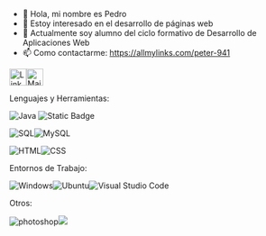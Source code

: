 - 👋 Hola, mi nombre es Pedro 
- 👀 Estoy interesado en el desarrollo de páginas web
- 🌱 Actualmente soy alumno del ciclo formativo de Desarrollo de Aplicaciones Web
- 📫 Como contactarme: https://allmylinks.com/peter-941

<a href="https://www.linkedin.com/in/pedro-arribas-manzano-616759a5/?challengeId=AQEJIpvhTijEPgAAAYBNboACWFUcYklT0iWzWzENc_Rk1Dar2f-YXalCWYfrp1VLigeyAb1mjye91id1vjvriubR4qiY87uxJA&submissionId=1da23646-83fd-e716-3db5-1bc29d529b36" target="_blank"><img src="https://raw.githubusercontent.com/arturssmirnovs/arturssmirnovs/master/in.png" alt="LinkedIn" width="30"></a><a href="mailto:arribasmanzanopedro@gmail.com" target="_blank"><img src="https://anuies-tic.anuies.mx/web/wp-content/uploads/2021/03/icono_mail.png" alt="Mail" width="30"></a>
<!---
- 💞️ I’m looking to collaborate on ...



Peterlim1994/Peterlim1994 is a ✨ special ✨ repository because its `README.md` (this file) appears on your GitHub profile.
You can click the Preview link to take a look at your changes.
--->


Lenguajes y Herramientas:

![Java](https://img.shields.io/badge/Java-ED8B00?style=for-the-badge&logo=java&logoColor=white) ![Static Badge](https://img.shields.io/badge/bash-green?style=for-the-badge)


![SQL](https://img.shields.io/badge/-SQL-000?style=for-the-badge&logo=MySQL&logoColor=4479A1)![MySQL](https://img.shields.io/badge/MySQL-00000F?style=for-the-badge&logo=mysql&logoColor=white) 

 
 ![HTML](https://img.shields.io/badge/HTML5-E34F26?style=for-the-badge&logo=html5&logoColor=white)![CSS](https://img.shields.io/badge/CSS-239120?&style=for-the-badge&logo=css3&logoColor=white)
 
Entornos de Trabajo:

<img src="https://camo.githubusercontent.com/41281b9a32f13ac5b9d41ed9bae12c0de662f948f9bf59fd19df354fe49af146/68747470733a2f2f696d672e736869656c64732e696f2f62616467652f57696e646f77732d3030373844363f7374796c653d666f722d7468652d6261646765266c6f676f3d77696e646f7773266c6f676f436f6c6f723d7768697465" alt="Windows" data-canonical-src="https://img.shields.io/badge/Windows-0078D6?style=for-the-badge&amp;logo=windows&amp;logoColor=white" style="max-width: 100%;"><img src="https://camo.githubusercontent.com/d6de31463470dd4540e7ece7849e6d38d423825f113ea4ae639f4dcfd0392d82/68747470733a2f2f696d672e736869656c64732e696f2f62616467652f5562756e74752d4539353432303f7374796c653d666f722d7468652d6261646765266c6f676f3d7562756e7475266c6f676f436f6c6f723d7768697465" alt="Ubuntu" data-canonical-src="https://img.shields.io/badge/Ubuntu-E95420?style=for-the-badge&amp;logo=ubuntu&amp;logoColor=white" style="max-width: 100%;"><img src="https://camo.githubusercontent.com/a0484e6383e852e622da1e934b7724921ab9b69d69246d90f899424b01f6deb1/68747470733a2f2f696d672e736869656c64732e696f2f62616467652f56697375616c25323053747564696f253230436f64652d3030373864372e7376673f7374796c653d666f722d7468652d6261646765266c6f676f3d76697375616c2d73747564696f2d636f6465266c6f676f436f6c6f723d7768697465" alt="Visual Studio Code" data-canonical-src="https://img.shields.io/badge/Visual%20Studio%20Code-0078d7.svg?style=for-the-badge&amp;logo=visual-studio-code&amp;logoColor=white" style="max-width: 100%;">

Otros:

<img alt="photoshop" src="https://camo.githubusercontent.com/a535468c6d449b5c89ff6a05c5934f23ac753d2401dd0f7a59ff82a2f4da449a/68747470733a2f2f696d672e736869656c64732e696f2f62616467652f70686f746f73686f702d3331413846462e7376673f267374796c653d666f722d7468652d6261646765266c6f676f3d61646f62652d70686f746f73686f70266c6f676f436f6c6f723d666666" data-canonical-src="https://img.shields.io/badge/photoshop-31A8FF.svg?&amp;style=for-the-badge&amp;logo=adobe-photoshop&amp;logoColor=fff" style="max-width: 100%;"><img src="https://camo.githubusercontent.com/7a9f81fa65414698593f11241441b84b05a384143dc213abf28836863e7f7de2/68747470733a2f2f696d672e736869656c64732e696f2f62616467652f4d6963726f736f66745f4f66666963652d4438334230313f7374796c653d666f722d7468652d6261646765266c6f676f3d6d6963726f736f66742d6f6666696365266c6f676f436f6c6f723d7768697465" data-canonical-src="https://img.shields.io/badge/Microsoft_Office-D83B01?style=for-the-badge&amp;logo=microsoft-office&amp;logoColor=white" style="max-width: 100%;">

